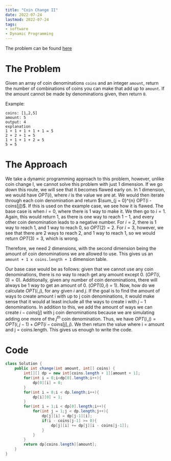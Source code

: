 ```yaml
---
title: "Coin Change II"
date: 2022-07-24
lastmod: 2022-07-24
tags:
- software
- Dynamic Programming
---
```

The problem can be found [here](https://leetcode.com/problems/coin-change-2/)

# The Problem
Given an array of coin denominations `coins` and an integer `amount`, return the number of combinations of coins you can make that add up to `amount`. If the amount cannot be made by denominations given, then return `0`.

Example:
```
coins: [1,2,5]
amount: 5
output: 4
explanation
1 + 1 + 1 + 1 + 1 = 5
2 + 2 + 1 = 5
1 + 1 + 1 + 2 = 5
5 = 5
```

# The Approach
We take a dynamic programming approach to this problem, however, unlike coin change I, we cannot solve this problem with just 1 dimension. If we go down this route, we will see that it becomes flawed early on. 
In 1 dimension, we would have $OPT(i)$, where $i$ is the value we are at. We would then iterate through each coin denomination and return $\sum_{j = 0}^{n} OPT(i - coins[j])$. If this is used on the example case, we see how it is flawed. The base case is when $i = 0$, where there is 1 way to make it. We then go to $i = 1$. Again, this would return 1, as there is one way to reach $1 - 1$, and every other coin denomination leads to a negative number. For $i = 2$, there is 1 way to reach 1, and 1 way to reach 0, so $OPT(2) = 2$.  For $i = 3$, however, we see that there are 2 ways to reach 2, and 1 way to reach 1, so we would return $OPT(3) = 3$, which is wrong.

Therefore, we need 2 dimensions, with the second dimension being the amount of coin denominations we are allowed to use. This gives us an `amount + 1 x coins.length + 1` dimension table.

Our base case would be as follows: given that we cannot use any coin denominations, there is no way to reach get any amount except 0. ($OPT(i,0) = 0$). Additionally, given any number of coin denominations, there will always be 1 way to get an amount of 0. ($OPT(0,i)$ = 1). Now, how do we calculate $OPT(i,j)$, for any given $i$ and $j$. If the goal is to find the amount of ways to create amount i with up to j coin denominations, it would make sense that it would at least include all the ways to create i with $j-1$ denominations. In addition to this, we add the amount of ways we can create $i - coins[j]$ with j coin denominations because we are simulating adding one more of the $j^{th}$ coin denomination. Thus, we have $OPT(i,j) = OPT(i, j - 1) + OPT(i - \text{coins[j]},j)$. We then return the value where $\text{i = amount}$ and $\text{j = coins.length}$. This gives us enough to write the code.

# Code
``` java
class Solution {
    public int change(int amount, int[] coins) {
        int[][] dp = new int[coins.length + 1][amount + 1];
        for(int i = 0;i<dp[0].length;i++){
            dp[0][i] = 0;
        }
        for(int i = 0;i < dp.length;i++){
            dp[i][0] = 1;
        }
        for(int i = 1;i < dp[0].length;i++){
            for(int j = 1;j < dp.length;j++){
                dp[j][i] = dp[j-1][i];
                if(i - coins[j-1] >= 0){
                    dp[j][i] += dp[j][i - coins[j-1]];
                }
            }
        }
        return dp[coins.length][amount];
    }
}
```

